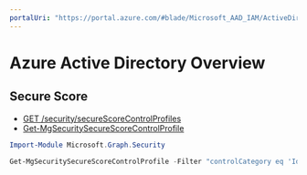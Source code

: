 ```yaml
---
portalUri: "https://portal.azure.com/#blade/Microsoft_AAD_IAM/ActiveDirectoryMenuBlade/Overview"
---
```


# Azure Active Directory Overview

## Secure Score
* [GET /security/secureScoreControlProfiles]()
* [Get-MgSecuritySecureScoreControlProfile]()

```powershell
Import-Module Microsoft.Graph.Security

Get-MgSecuritySecureScoreControlProfile -Filter "controlCategory eq 'Identity'" -Top 999 -Property "id,maxScore,deprecated" 
```